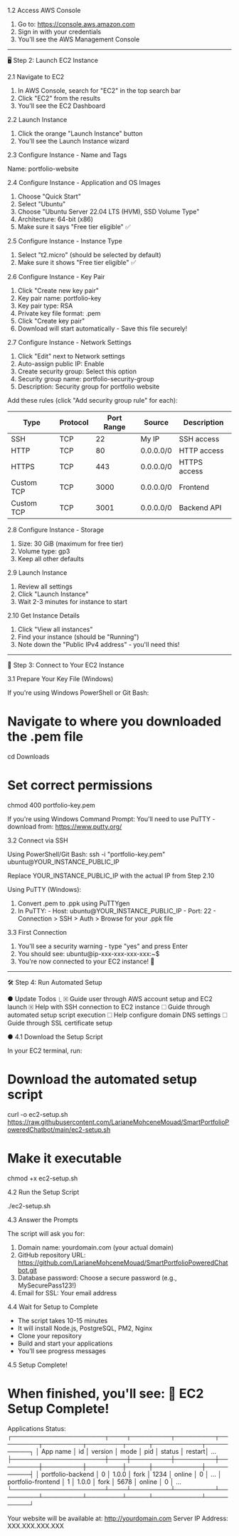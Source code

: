   1.2 Access AWS Console

  1. Go to: https://console.aws.amazon.com
  2. Sign in with your credentials
  3. You'll see the AWS Management Console

  ---
  🖥️ Step 2: Launch EC2 Instance

  2.1 Navigate to EC2

  1. In AWS Console, search for "EC2" in the top search bar
  2. Click "EC2" from the results
  3. You'll see the EC2 Dashboard

  2.2 Launch Instance

  1. Click the orange "Launch Instance" button
  2. You'll see the Launch Instance wizard

  2.3 Configure Instance - Name and Tags

  Name: portfolio-website

  2.4 Configure Instance - Application and OS Images

  1. Choose "Quick Start"
  2. Select "Ubuntu"
  3. Choose "Ubuntu Server 22.04 LTS (HVM), SSD Volume Type"
  4. Architecture: 64-bit (x86)
  5. Make sure it says "Free tier eligible" ✅

  2.5 Configure Instance - Instance Type

  1. Select "t2.micro" (should be selected by default)
  2. Make sure it shows "Free tier eligible" ✅

  2.6 Configure Instance - Key Pair

  1. Click "Create new key pair"
  2. Key pair name: portfolio-key
  3. Key pair type: RSA
  4. Private key file format: .pem
  5. Click "Create key pair"
  6. Download will start automatically - Save this file securely!

  2.7 Configure Instance - Network Settings

  1. Click "Edit" next to Network settings
  2. Auto-assign public IP: Enable
  3. Create security group: Select this option
  4. Security group name: portfolio-security-group
  5. Description: Security group for portfolio website

  Add these rules (click "Add security group rule" for each):

  | Type       | Protocol | Port Range | Source    | Description  |
  |------------|----------|------------|-----------|--------------|
  | SSH        | TCP      | 22         | My IP     | SSH access   |
  | HTTP       | TCP      | 80         | 0.0.0.0/0 | HTTP access  |
  | HTTPS      | TCP      | 443        | 0.0.0.0/0 | HTTPS access |
  | Custom TCP | TCP      | 3000       | 0.0.0.0/0 | Frontend     |
  | Custom TCP | TCP      | 3001       | 0.0.0.0/0 | Backend API  |

  2.8 Configure Instance - Storage

  1. Size: 30 GiB (maximum for free tier)
  2. Volume type: gp3
  3. Keep all other defaults

  2.9 Launch Instance

  1. Review all settings
  2. Click "Launch Instance"
  3. Wait 2-3 minutes for instance to start

  2.10 Get Instance Details

  1. Click "View all instances"
  2. Find your instance (should be "Running")
  3. Note down the "Public IPv4 address" - you'll need this!

  ---
  🔐 Step 3: Connect to Your EC2 Instance

  3.1 Prepare Your Key File (Windows)

  If you're using Windows PowerShell or Git Bash:
  # Navigate to where you downloaded the .pem file
  cd Downloads

  # Set correct permissions
  chmod 400 portfolio-key.pem

  If you're using Windows Command Prompt:
  You'll need to use PuTTY - download from: https://www.putty.org/

  3.2 Connect via SSH

  Using PowerShell/Git Bash:
  ssh -i "portfolio-key.pem" ubuntu@YOUR_INSTANCE_PUBLIC_IP

  Replace YOUR_INSTANCE_PUBLIC_IP with the actual IP from Step 2.10

  Using PuTTY (Windows):
  1. Convert .pem to .ppk using PuTTYgen
  2. In PuTTY:
    - Host: ubuntu@YOUR_INSTANCE_PUBLIC_IP
    - Port: 22
    - Connection > SSH > Auth > Browse for your .ppk file

  3.3 First Connection

  1. You'll see a security warning - type "yes" and press Enter
  2. You should see: ubuntu@ip-xxx-xxx-xxx-xxx:~$
  3. You're now connected to your EC2 instance! 🎉

  ---
  🛠️ Step 4: Run Automated Setup

● Update Todos
  ⎿  ☒ Guide user through AWS account setup and EC2 launch
     ☒ Help with SSH connection to EC2 instance
     ☐ Guide through automated setup script execution
     ☐ Help configure domain DNS settings
     ☐ Guide through SSL certificate setup

● 4.1 Download the Setup Script

  In your EC2 terminal, run:
  # Download the automated setup script
  curl -o ec2-setup.sh
  https://raw.githubusercontent.com/LarianeMohceneMouad/SmartPortfolioPoweredChatbot/main/ec2-setup.sh

  # Make it executable
  chmod +x ec2-setup.sh

  4.2 Run the Setup Script

  ./ec2-setup.sh

  4.3 Answer the Prompts

  The script will ask you for:

  1. Domain name: yourdomain.com (your actual domain)
  2. GitHub repository URL: https://github.com/LarianeMohceneMouad/SmartPortfolioPoweredChatbot.git
  3. Database password: Choose a secure password (e.g., MySecurePass123!)
  4. Email for SSL: Your email address

  4.4 Wait for Setup to Complete

  - The script takes 10-15 minutes
  - It will install Node.js, PostgreSQL, PM2, Nginx
  - Clone your repository
  - Build and start your applications
  - You'll see progress messages

  4.5 Setup Complete!

  When finished, you'll see:
  🎉 EC2 Setup Complete!
  =================================

  Applications Status:
  ┌─────────────────────┬────┬─────────┬─────────┬─────────┬─────────┬────────┬─────┬───────────┬──────────┐
  │ App name            │ id │ version │ mode    │ pid     │ status  │ restart│ ...
  ├─────────────────────┼────┼─────────┼─────────┼─────────┼─────────┼────────┼─────┼───────────┼──────────┤
  │ portfolio-backend   │ 0  │ 1.0.0   │ fork    │ 1234    │ online  │ 0      │ ...
  │ portfolio-frontend  │ 1  │ 1.0.0   │ fork    │ 5678    │ online  │ 0      │ ...
  └─────────────────────┴────┴─────────┴─────────┴─────────┴─────────┴────────┴─────┴───────────┴──────────┘

  Your website will be available at: http://yourdomain.com
  Server IP Address: XXX.XXX.XXX.XXX